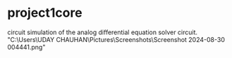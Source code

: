 # project1core
circuit simulation of the analog differential equation solver circuit.
"C:\Users\UDAY CHAUHAN\Pictures\Screenshots\Screenshot 2024-08-30 004441.png"
